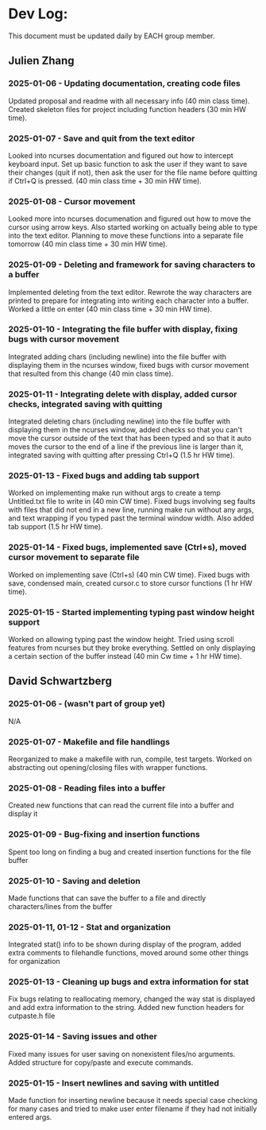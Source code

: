 # Dev Log:

This document must be updated daily by EACH group member.

## Julien Zhang

### 2025-01-06 - Updating documentation, creating code files
Updated proposal and readme with all necessary info (40 min class time). Created skeleton files for project including function headers (30 min HW time).

### 2025-01-07 - Save and quit from the text editor
Looked into ncurses documentation and figured out how to intercept keyboard input. Set up basic function to ask the user if they want to save their changes (quit if not), then ask the user for the file name before quitting if Ctrl+Q is pressed. (40 min class time + 30 min HW time).

### 2025-01-08 - Cursor movement
Looked more into ncurses documenation and figured out how to move the cursor using arrow keys. Also started working on actually being able to type into the text editor. Planning to move these functions into a separate file tomorrow (40 min class time + 30 min HW time).

### 2025-01-09 - Deleting and framework for saving characters to a buffer
Implemented deleting from the text editor. Rewrote the way characters are printed to prepare for integrating into writing each character into a buffer. Worked a little on enter (40 min class time + 30 min HW time).

### 2025-01-10 - Integrating the file buffer with display, fixing bugs with cursor movement
Integrated adding chars (including newline) into the file buffer with displaying them in the ncurses window, fixed bugs with cursor movement that resulted from this change (40 min class time).

### 2025-01-11 - Integrating delete with display, added cursor checks, integrated saving with quitting
Integrated deleting chars (including newline) into the file buffer with displaying them in the ncurses window, added checks so that you can't move the cursor outside of the text that has been typed and so that it auto moves the cursor to the end of a line if the previous line is larger than it, integrated saving with quitting after pressing Ctrl+Q (1.5 hr HW time).

### 2025-01-13 - Fixed bugs and adding tab support
Worked on implementing make run without args to create a temp Untitled.txt file to write in (40 min CW time). Fixed bugs involving seg faults with files that did not end in a new line, running make run without any args, and text wrapping if you typed past the terminal window width. Also added tab support (1.5 hr HW time).

### 2025-01-14 - Fixed bugs, implemented save (Ctrl+s), moved cursor movement to separate file
Worked on implementing save (Ctrl+s) (40 min CW time). Fixed bugs with save, condensed main, created cursor.c to store cursor functions (1 hr HW time).

### 2025-01-15 - Started implementing typing past window height support
Worked on allowing typing past the window height. Tried using scroll features from ncurses but they broke everything. Settled on only displaying a certain section of the buffer instead (40 min Cw time + 1 hr HW time).



## David Schwartzberg

### 2025-01-06 - (wasn't part of group yet)
N/A

### 2025-01-07 - Makefile and file handlings
Reorganized to make a makefile with run, compile, test targets. Worked on abstracting out opening/closing files with wrapper functions.

### 2025-01-08 - Reading files into a buffer
Created new functions that can read the current file into a buffer and display it

### 2025-01-09 - Bug-fixing and insertion functions
Spent too long on finding a bug and created insertion functions for the file buffer

### 2025-01-10 - Saving and deletion
Made functions that can save the buffer to a file and directly characters/lines from the buffer

### 2025-01-11, 01-12 - Stat and organization
Integrated stat() info to be shown during display of the program, added extra comments to filehandle functions, moved around some other things for organization

### 2025-01-13 - Cleaning up bugs and extra information for stat
Fix bugs relating to reallocating memory, changed the way stat is displayed and add extra information to the string. Added new function headers for cutpaste.h file 

### 2025-01-14 - Saving issues and other
Fixed many issues for user saving on nonexistent files/no arguments. Added structure for copy/paste and execute commands.

### 2025-01-15 - Insert newlines and saving with untitled
Made function for inserting newline because it needs special case checking for many cases and tried to make user enter filename if they had not initially entered args.
